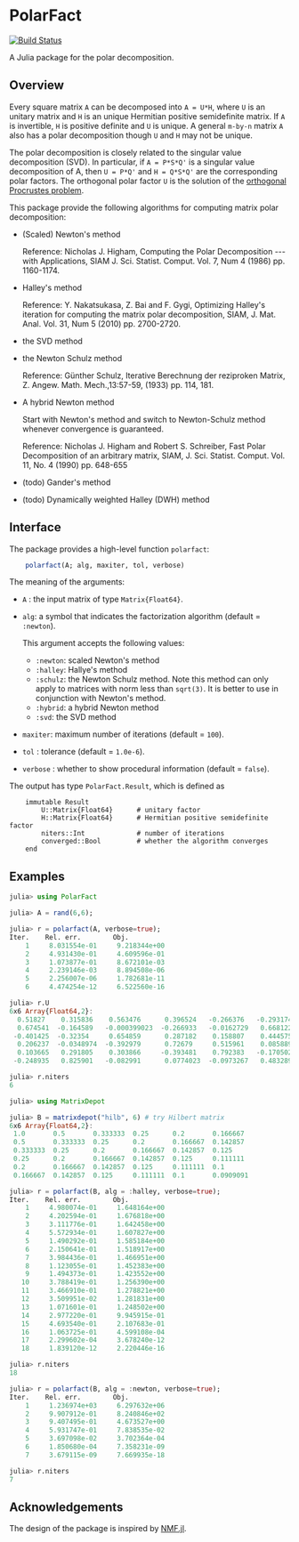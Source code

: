 # PolarFact

[![Build Status](https://travis-ci.org/weijianzhang/PolarFact.jl.svg?branch=master)](https://travis-ci.org/weijianzhang/PolarFact.jl)

A Julia package for the polar decomposition.

## Overview 

Every square matrix ``A`` can be decomposed into ``A = U*H``, where
``U`` is an unitary matrix and ``H`` is an unique Hermitian positive
semidefinite matrix. If ``A`` is invertible, ``H`` is positive
definite and ``U`` is unique. A general ``m-by-n`` matrix ``A`` also
has a polar decomposition though ``U`` and ``H`` may not be unique.

The polar decomposition is closely related to the singular value
decomposition (SVD). In particular, if ``A = P*S*Q'`` is a
singular value decomposition of A, then ``U = P*Q'`` and ``H =
Q*S*Q'`` are the corresponding polar factors. The orthogonal polar
factor ``U`` is the solution of the
[orthogonal Procrustes problem](http://en.wikipedia.org/wiki/Orthogonal_Procrustes_problem).

This package provide the following algorithms for computing matrix
polar decomposition:

* (Scaled) Newton's method

	Reference:
	Nicholas J. Higham, Computing the Polar Decomposition ---with Applications,
	SIAM J. Sci. Statist. Comput. Vol. 7, Num 4 (1986) pp. 1160-1174.
	
* Halley's method

	Reference:
	Y. Nakatsukasa, Z. Bai and F. Gygi, Optimizing Halley's iteration 
	for computing the matrix polar decomposition, SIAM, J. Mat. Anal. 
	Vol. 31, Num 5 (2010) pp. 2700-2720. 

* the SVD method

* the Newton Schulz method 

	Reference:
	Günther Schulz, Iterative Berechnung der reziproken Matrix, Z. Angew.
	Math. Mech.,13:57-59, (1933) pp. 114, 181.

* A hybrid Newton method

	Start with Newton's method and switch to Newton-Schulz method whenever
	convergence is guaranteed.

	Reference: Nicholas J. Higham and Robert S. Schreiber, Fast Polar
	Decomposition of an arbitrary matrix, SIAM, J. Sci. Statist. Comput.
	Vol. 11, No. 4 (1990) pp. 648-655

* (todo) Gander's method

* (todo) Dynamically weighted Halley (DWH) method  


## Interface

The package provides a high-level function ``polarfact``:

```julia
	polarfact(A; alg, maxiter, tol, verbose)
```

The meaning of the arguments:

- ``A`` : the input matrix of type ``Matrix{Float64}``.

- ``alg``: a symbol that indicates the factorization algorithm (default = ``:newton``).

	This argument accepts the following values:

	- ``:newton``: scaled Newton's method
	- ``:halley``: Hallye's method
	- ``:schulz``: the Newton Schulz method. Note this method can only
		           apply to matrices with norm less than ``sqrt(3)``. It is
				   better to use in conjunction with Newton's method.
	- ``:hybrid``: a hybrid Newton method 
	- ``:svd``: the SVD method

- ``maxiter``: maximum number of iterations (default = ``100``).

- ``tol`` :  tolerance (default = ``1.0e-6``).

- ``verbose`` : whether to show procedural information (default = ``false``).
	

The output has type ``PolarFact.Result``, which is defined as 

```
	immutable Result
		U::Matrix{Float64}      # unitary factor
		H::Matrix{Float64}      # Hermitian positive semidefinite factor
		niters::Int             # number of iterations
		converged::Bool         # whether the algorithm converges
	end
```

## Examples

```julia
julia> using PolarFact

julia> A = rand(6,6);

julia> r = polarfact(A, verbose=true);
Iter.    Rel. err.        Obj.         
    1     8.031554e-01     9.218344e+00
    2     4.931430e-01     4.609596e-01
    3     1.073877e-01     8.672101e-03
    4     2.239146e-03     8.894508e-06
    5     2.256007e-06     1.782681e-11
    6     4.474254e-12     6.522560e-16

julia> r.U
6x6 Array{Float64,2}:
  0.51827    0.315836    0.563476      0.396524   -0.266376   -0.293174 
  0.674541  -0.164589   -0.000399023  -0.266933   -0.0162729   0.668122 
 -0.401425  -0.32354     0.654859      0.287182    0.158807    0.444575 
  0.206237  -0.0348974  -0.392979      0.72679     0.515961    0.0858893
  0.103665   0.291805    0.303866     -0.393481    0.792383   -0.170502 
 -0.248935   0.825901   -0.082991      0.0774023  -0.0973267   0.483289 

julia> r.niters
6

julia> using MatrixDepot

julia> B = matrixdepot("hilb", 6) # try Hilbert matrix
6x6 Array{Float64,2}:
 1.0       0.5       0.333333  0.25      0.2       0.166667 
 0.5       0.333333  0.25      0.2       0.166667  0.142857 
 0.333333  0.25      0.2       0.166667  0.142857  0.125    
 0.25      0.2       0.166667  0.142857  0.125     0.111111 
 0.2       0.166667  0.142857  0.125     0.111111  0.1      
 0.166667  0.142857  0.125     0.111111  0.1       0.0909091

julia> r = polarfact(B, alg = :halley, verbose=true);
Iter.    Rel. err.        Obj.         
    1     4.980074e-01     1.648164e+00
    2     4.202594e-01     1.676818e+00
    3     3.111776e-01     1.642458e+00
    4     5.572934e-01     1.607827e+00
    5     1.490292e-01     1.585184e+00
    6     2.150641e-01     1.518917e+00
    7     3.984436e-01     1.466951e+00
    8     1.123055e-01     1.452383e+00
    9     1.494373e-01     1.423552e+00
   10     3.788419e-01     1.256390e+00
   11     3.466910e-01     1.278821e+00
   12     3.509951e-02     1.281831e+00
   13     1.071601e-01     1.248502e+00
   14     2.977220e-01     9.945915e-01
   15     4.693540e-01     2.107683e-01
   16     1.063725e-01     4.599108e-04
   17     2.299602e-04     3.678240e-12
   18     1.839120e-12     2.220446e-16

julia> r.niters
18

julia> r = polarfact(B, alg = :newton, verbose=true);
Iter.    Rel. err.        Obj.         
    1     1.236974e+03     6.297632e+06
    2     9.907912e-01     8.240846e+02
    3     9.407495e-01     4.673527e+00
    4     5.931747e-01     7.838535e-02
    5     3.697098e-02     3.702364e-04
    6     1.850680e-04     7.358231e-09
    7     3.679115e-09     7.669935e-18

julia> r.niters
7
```
## Acknowledgements

The design of the package is inspired by [NMF.jl](https://github.com/JuliaStats/NMF.jl).


